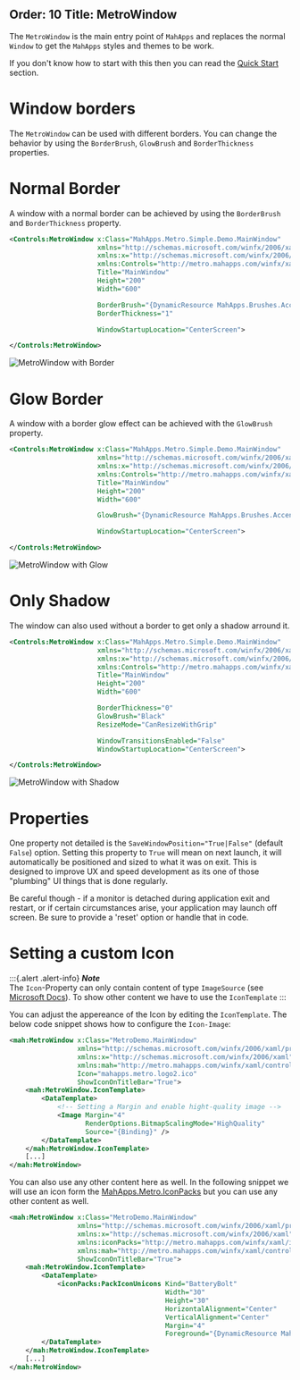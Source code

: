 Order: 10
Title: MetroWindow
---

The `MetroWindow` is the main entry point of `MahApps` and replaces the normal `Window` to get the `MahApps` styles and themes to be work.  

If you don't know how to start with this then you can read the [Quick Start](/docs/guides/quick-start) section.  

# Window borders

The `MetroWindow` can be used with different borders. You can change the behavior by using the `BorderBrush`, `GlowBrush` and `BorderThickness` properties.

# Normal Border

A window with a normal border can be achieved by using the `BorderBrush` and `BorderThickness` property.

```xml
<Controls:MetroWindow x:Class="MahApps.Metro.Simple.Demo.MainWindow"
                      xmlns="http://schemas.microsoft.com/winfx/2006/xaml/presentation"
                      xmlns:x="http://schemas.microsoft.com/winfx/2006/xaml"
                      xmlns:Controls="http://metro.mahapps.com/winfx/xaml/controls"
                      Title="MainWindow"
                      Height="200"
                      Width="600"

                      BorderBrush="{DynamicResource MahApps.Brushes.Accent}"
                      BorderThickness="1"

                      WindowStartupLocation="CenterScreen">

</Controls:MetroWindow>
```

![MetroWindow with Border](images/metrowindow_border.png)

# Glow Border

A window with a border glow effect can be achieved with the `GlowBrush` property.

```xml
<Controls:MetroWindow x:Class="MahApps.Metro.Simple.Demo.MainWindow"
                      xmlns="http://schemas.microsoft.com/winfx/2006/xaml/presentation"
                      xmlns:x="http://schemas.microsoft.com/winfx/2006/xaml"
                      xmlns:Controls="http://metro.mahapps.com/winfx/xaml/controls"
                      Title="MainWindow"
                      Height="200"
                      Width="600"

                      GlowBrush="{DynamicResource MahApps.Brushes.Accent}"

                      WindowStartupLocation="CenterScreen">

</Controls:MetroWindow>
```

![MetroWindow with Glow](images/metrowindow_glow.png)

# Only Shadow

The window can also used without a border to get only a shadow arround it.

```xml
<Controls:MetroWindow x:Class="MahApps.Metro.Simple.Demo.MainWindow"
                      xmlns="http://schemas.microsoft.com/winfx/2006/xaml/presentation"
                      xmlns:x="http://schemas.microsoft.com/winfx/2006/xaml"
                      xmlns:Controls="http://metro.mahapps.com/winfx/xaml/controls"
                      Title="MainWindow"
                      Height="200"
                      Width="600"

                      BorderThickness="0"
                      GlowBrush="Black"
                      ResizeMode="CanResizeWithGrip"

                      WindowTransitionsEnabled="False"
                      WindowStartupLocation="CenterScreen">

</Controls:MetroWindow>
```

![MetroWindow with Shadow](images/metrowindow_shadow.png)

# Properties

One property not detailed is the `SaveWindowPosition="True|False"` (default `False`) option. Setting this property to `True` will mean on next launch, it will automatically be positioned and sized to what it was on exit. This is designed to improve UX and speed development as its one of those "plumbing" UI things that is done regularly.  

Be careful though - if a monitor is detached during application exit and restart, or if certain circumstances arise, your application may launch off screen. Be sure to provide a 'reset' option or handle that in code.

# Setting a custom Icon

:::{.alert .alert-info}
***Note***  
The `Icon`-Property can only contain content of type `ImageSource` (see [Microsoft Docs]( https://docs.microsoft.com/en-us/dotnet/api/system.windows.window.icon)). To show other content we have to use the `IconTemplate`
:::

You can adjust the appereance of the Icon by editing the `IconTemplate`. The below code snippet shows how to configure the `Icon-Image`: 

```xml
<mah:MetroWindow x:Class="MetroDemo.MainWindow"
                 xmlns="http://schemas.microsoft.com/winfx/2006/xaml/presentation"
                 xmlns:x="http://schemas.microsoft.com/winfx/2006/xaml"
                 xmlns:mah="http://metro.mahapps.com/winfx/xaml/controls"
                 Icon="mahapps.metro.logo2.ico"
                 ShowIconOnTitleBar="True">
    <mah:MetroWindow.IconTemplate>
        <DataTemplate>
            <!-- Setting a Margin and enable hight-quality image -->
            <Image Margin="4"
                   RenderOptions.BitmapScalingMode="HighQuality"
                   Source="{Binding}" />
        </DataTemplate>
    </mah:MetroWindow.IconTemplate>
    [...]
</mah:MetroWindow>
```

You can also use any other content here as well. In the following snippet we will use an icon form the [MahApps.Metro.IconPacks](https://github.com/MahApps/MahApps.Metro.IconPacks) but you can use any other content as well. 

```xml
<mah:MetroWindow x:Class="MetroDemo.MainWindow"
                 xmlns="http://schemas.microsoft.com/winfx/2006/xaml/presentation"
                 xmlns:x="http://schemas.microsoft.com/winfx/2006/xaml"
                 xmlns:iconPacks="http://metro.mahapps.com/winfx/xaml/iconpacks"
                 xmlns:mah="http://metro.mahapps.com/winfx/xaml/controls"
                 ShowIconOnTitleBar="True">
    <mah:MetroWindow.IconTemplate>
        <DataTemplate>
            <iconPacks:PackIconUnicons Kind="BatteryBolt" 
                                       Width="30" 
                                       Height="30"
                                       HorizontalAlignment="Center"
                                       VerticalAlignment="Center"
                                       Margin="4"
                                       Foreground="{DynamicResource MahApps.Brushes.IdealForeground}"/>
        </DataTemplate>
    </mah:MetroWindow.IconTemplate>
    [...]
</mah:MetroWindow>
```